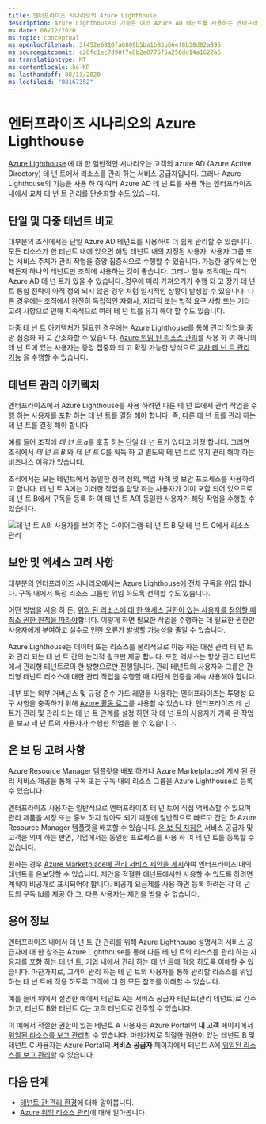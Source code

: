 ```yaml
---
title: 엔터프라이즈 시나리오의 Azure Lighthouse
description: Azure Lighthouse의 기능은 여러 Azure AD 테넌트를 사용하는 엔터프라이즈 내에서 테넌트 간 관리를 간소화하는 데 사용할 수 있습니다.
ms.date: 08/12/2020
ms.topic: conceptual
ms.openlocfilehash: 3f452e6810fa6809b5ba1b83b664f8b38d82a895
ms.sourcegitcommit: c28fc1ec7d90f7e8b2e8775f5a250dd14a1622a6
ms.translationtype: MT
ms.contentlocale: ko-KR
ms.lasthandoff: 08/13/2020
ms.locfileid: "88167352"
---
```

# <a name="azure-lighthouse-in-enterprise-scenarios"></a>엔터프라이즈 시나리오의 Azure Lighthouse

[Azure Lighthouse](../overview.md) 에 대 한 일반적인 시나리오는 고객의 azure AD (Azure Active Directory) 테 넌 트에서 리소스를 관리 하는 서비스 공급자입니다. 그러나 Azure Lighthouse의 기능을 사용 하 여 여러 Azure AD 테 넌 트를 사용 하는 엔터프라이즈 내에서 교차 테 넌 트 관리를 단순화할 수도 있습니다.

## <a name="single-vs-multiple-tenants"></a>단일 및 다중 테넌트 비교

대부분의 조직에서는 단일 Azure AD 테넌트를 사용하여 더 쉽게 관리할 수 있습니다. 모든 리소스가 한 테넌트 내에 있으면 해당 테넌트 내의 지정된 사용자, 사용자 그룹 또는 서비스 주체가 관리 작업을 중앙 집중식으로 수행할 수 있습니다. 가능한 경우에는 언제든지 하나의 테넌트만 조직에 사용하는 것이 좋습니다. 그러나 일부 조직에는 여러 Azure AD 테 넌 트가 있을 수 있습니다. 경우에 따라 가져오기가 수행 되 고 장기 테 넌 트 통합 전략이 아직 정의 되지 않은 경우 처럼 일시적인 상황이 발생할 수 있습니다. 다른 경우에는 조직에서 완전히 독립적인 자회사, 지리적 또는 법적 요구 사항 또는 기타 고려 사항으로 인해 지속적으로 여러 테 넌 트를 유지 해야 할 수도 있습니다.

다중 테 넌 트 아키텍처가 필요한 경우에는 Azure Lighthouse를 통해 관리 작업을 중앙 집중화 하 고 간소화할 수 있습니다. [Azure 위임 된 리소스 관리](azure-delegated-resource-management.md)를 사용 하 여 하나의 테 넌 트에 있는 사용자는 중앙 집중화 되 고 확장 가능한 방식으로 [교차 테 넌 트 관리 기능](cross-tenant-management-experience.md) 을 수행할 수 있습니다.

## <a name="tenant-management-architecture"></a>테넌트 관리 아키텍처

엔터프라이즈에서 Azure Lighthouse를 사용 하려면 다른 테 넌 트에서 관리 작업을 수행 하는 사용자를 포함 하는 테 넌 트를 결정 해야 합니다. 즉, 다른 테 넌 트를 관리 하는 테 넌 트를 결정 해야 합니다.

예를 들어 조직에 *테 넌 트 a*를 호출 하는 단일 테 넌 트가 있다고 가정 합니다. 그러면 조직에서 *테 넌 트 B* 와 *테 넌 트 C*를 획득 하 고 별도의 테 넌 트로 유지 관리 해야 하는 비즈니스 이유가 있습니다.

조직에서는 모든 테넌트에서 동일한 정책 정의, 백업 사례 및 보안 프로세스를 사용하려고 합니다. 테 넌 트 A에는 이러한 작업을 담당 하는 사용자가 이미 포함 되어 있으므로 테 넌 트 B에서 구독을 등록 하 여 테 넌 트 A의 동일한 사용자가 해당 작업을 수행할 수 있습니다.

![테 넌 트 A의 사용자를 보여 주는 다이어그램-테 넌 트 B 및 테 넌 트 C에서 리소스 관리](../media/enterprise-azure-lighthouse.jpg)

## <a name="security-and-access-considerations"></a>보안 및 액세스 고려 사항

대부분의 엔터프라이즈 시나리오에서는 Azure Lighthouse에 전체 구독을 위임 합니다. 구독 내에서 특정 리소스 그룹만 위임 하도록 선택할 수도 있습니다.

어떤 방법을 사용 하 든, [위임 된 리소스에 대 한 액세스 권한이 있는 사용자를 정의할 때 최소 권한 원칙을 따라야](recommended-security-practices.md#assign-permissions-to-groups-using-the-principle-of-least-privilege)합니다. 이렇게 하면 필요한 작업을 수행하는 데 필요한 권한만 사용자에게 부여하고 실수로 인한 오류가 발생할 가능성을 줄일 수 있습니다.

Azure Lighthouse는 데이터 또는 리소스를 물리적으로 이동 하는 대신 관리 테 넌 트와 관리 되는 테 넌 트 간의 논리적 링크만 제공 합니다. 또한 액세스는 항상 관리 테넌트에서 관리형 테넌트로의 한 방향으로만 진행됩니다.  관리 테넌트의 사용자와 그룹은 관리형 테넌트 리소스에 대한 관리 작업을 수행할 때 다단계 인증을 계속 사용해야 합니다.

내부 또는 외부 거버넌스 및 규정 준수 가드 레일을 사용하는 엔터프라이즈는 투명성 요구 사항을 충족하기 위해 [Azure 활동 로그](../../azure-monitor/platform/platform-logs-overview.md)를 사용할 수 있습니다. 엔터프라이즈 테 넌 트가 관리 및 관리 되는 테 넌 트 관계를 설정 하면 각 테 넌 트의 사용자가 기록 된 작업을 보고 테 넌 트의 사용자가 수행한 작업을 볼 수 있습니다.

## <a name="onboarding-considerations"></a>온 보 딩 고려 사항

Azure Resource Manager 템플릿을 배포 하거나 Azure Marketplace에 게시 된 관리 서비스 제공을 통해 구독 또는 구독 내의 리소스 그룹을 Azure Lighthouse로 등록 수 있습니다.

엔터프라이즈 사용자는 일반적으로 엔터프라이즈 테 넌 트에 직접 액세스할 수 있으며 관리 제품을 시장 또는 홍보 하지 않아도 되기 때문에 일반적으로 빠르고 간단 하 Azure Resource Manager 템플릿을 배포할 수 있습니다. [온 보 딩 지침은](../how-to/onboard-customer.md) 서비스 공급자 및 고객을 의미 하는 반면, 기업에서는 동일한 프로세스를 사용 하 여 테 넌 트를 등록할 수 있습니다.

원하는 경우 [Azure Marketplace에 관리 서비스 제안을 게시](../how-to/publish-managed-services-offers.md)하여 엔터프라이즈 내의 테넌트를 온보딩할 수 있습니다. 제안을 적절한 테넌트에서만 사용할 수 있도록 하려면 계획이 비공개로 표시되어야 합니다. 비공개 요금제를 사용 하면 등록 하려는 각 테 넌 트의 구독 Id를 제공 하 고, 다른 사용자는 제안을 받을 수 없습니다.

## <a name="terminology-notes"></a>용어 정보

엔터프라이즈 내에서 테 넌 트 간 관리를 위해 Azure Lighthouse 설명서의 서비스 공급자에 대 한 참조는 Azure Lighthouse를 통해 다른 테 넌 트의 리소스를 관리 하는 사용자를 포함 하는 테 넌 트, 기업 내에서 관리 하는 테 넌 트에 적용 하도록 이해할 수 있습니다. 마찬가지로, 고객이 관리 하는 테 넌 트의 사용자를 통해 관리할 리소스를 위임 하는 테 넌 트에 적용 하도록 고객에 대 한 모든 참조를 이해할 수 있습니다.

예를 들어 위에서 설명한 예에서 테넌트 A는 서비스 공급자 테넌트(관리 테넌트)로 간주하고, 테넌트 B와 테넌트 C는 고객 테넌트로 간주할 수 있습니다.

이 예에서 적절한 권한이 있는 테넌트 A 사용자는 Azure Portal의 **내 고객** 페이지에서 [위임된 리소스를 보고 관리](../how-to/view-manage-customers.md)할 수 있습니다. 마찬가지로 적절한 권한이 있는 테넌트 B 및 테넌트 C 사용자는 Azure Portal의 **서비스 공급자** 페이지에서 테넌트 A에 [위임된 리소스를 보고 관리](../how-to/view-manage-service-providers.md)할 수 있습니다.

## <a name="next-steps"></a>다음 단계

- [테넌트 간 관리 환경](cross-tenant-management-experience.md)에 대해 알아봅니다.
- [Azure 위임 리소스 관리](azure-delegated-resource-management.md)에 대해 알아봅니다.